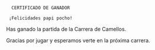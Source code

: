       CERTIFICADO DE GANADOR

     ¡Felicidades papi pocho!

Has ganado la partida de la Carrera de Camellos.

Gracias por jugar y esperamos verte en la próxima carrera.
